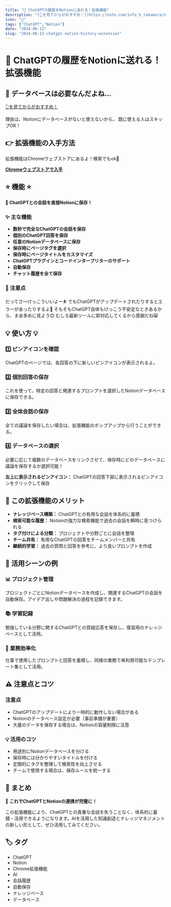 ```yaml
---
title: "🚀 ChatGPTの履歴をNotionに送れる！拡張機能"
description: "[👆を見てからがおすすめ！](https://note.com/info_h_takamura/n/nb409c8596767)"
icon: "🤖"
tags: ["ChatGPT","Notion"]
date: "2024-06-13"
slug: "2024-06-13-chatgpt-notion-history-extension"
---
```


# 🚀 ChatGPTの履歴をNotionに送れる！拡張機能

## 📌 データベースは必要なんだよね…

[👆を見てからがおすすめ！](https://note.com/info_h_takamura/n/nb409c8596767)

理由は、Notionにデータベースがないと使えないから。
既に使える人はスキップOK！

## 👉 拡張機能の入手方法

拡張機能はChromeウェブストアにあるよ！検索でもok🍝

**[Chromeウェブストアで入手](https://chromewebstore.google.com/detail/chatgpt-%E3%81%8B%E3%82%89-notion-%E3%81%B8/oojndninaelbpllebamcojkdecjjhcle?hl=ja)**

## ⭐ 機能 ⭐

**📌 ChatGPTとの会話を直接Notionに保存！**

### ✨ 主な機能

- **数秒で完全なChatGPTの会話を保存**
- **個別のChatGPT回答を保存**
- **任意のNotionデータベースに保存**
- **保存時にページタグを選択**
- **保存時にページタイトルをカスタマイズ**
- **ChatGPTプラグインとコードインタープリターのサポート**
- **自動保存**
- **チャット履歴を全て保存**

### 💬 注意点

だってさ〜けっこういいよー⛹️
でもChatGPTがアップデートされたりするとエラーがあったりするよ🔔
そもそもChatGPT自体もけっこう不安定なときあるから、まあ多めに見よう😊
むしろ最新ツールに即対応してくるから感謝だね😸

## 💡 使い方 💡

### 1️⃣ ピンアイコンを確認
ChatGPTのページでは、各回答の下に新しいピンアイコンが表示されるよ。

### 2️⃣ 個別回答の保存
これを使って、特定の回答と関連するプロンプトを選択したNotionデータベースに保存できる。

### 3️⃣ 全体会話の保存
全ての議論を保存したい場合は、拡張機能のポップアップから行うことができる。

### 4️⃣ データベースの選択
必要に応じて複数のデータベースをリンクさせて、保存時にどのデータベースに議論を保存するか選択可能！

**左上に表示されるピンアイコン：**
ChatGPTの回答下部に表示されるピンアイコンをクリックして保存

## 🌟 この拡張機能のメリット

- **ナレッジベース構築：** ChatGPTとの有用な会話を体系的に蓄積
- **検索可能な履歴：** Notionの強力な検索機能で過去の会話を瞬時に見つけられる
- **タグ付けによる分類：** プロジェクトや分野ごとに会話を整理
- **チーム共有：** 有用なChatGPTの回答をチームメンバーと共有
- **継続的学習：** 過去の質問と回答を参考に、より良いプロンプトを作成

## 🎯 活用シーンの例

### 📊 プロジェクト管理
プロジェクトごとにNotionデータベースを作成し、関連するChatGPTの会話を自動保存。アイデア出しや問題解決の過程を記録できます。

### 📚 学習記録
勉強している分野に関するChatGPTとの質疑応答を保存し、復習用のナレッジベースとして活用。

### 💼 業務効率化
仕事で使用したプロンプトと回答を蓄積し、同様の業務で再利用可能なテンプレート集として活用。

## ⚠️ 注意点とコツ

### 注意点
- ChatGPTのアップデートにより一時的に動作しない場合がある
- Notionのデータベース設定が必要（事前準備が重要）
- 大量のデータを保存する場合は、Notionの容量制限に注意

### 💡 活用のコツ
- 用途別にNotionデータベースを分ける
- 保存時には分かりやすいタイトルを付ける
- 定期的にタグを整理して検索性を向上させる
- チームで使用する場合は、保存ルールを統一する

## 🎉 まとめ

🌟 **これでChatGPTとNotionの連携が完璧に！**

この拡張機能により、ChatGPTとの貴重な会話を失うことなく、体系的に蓄積・活用できるようになります。AIを活用した知識創造とナレッジマネジメントの新しい形として、ぜひ活用してみてください。

## 🏷️ タグ

- ChatGPT
- Notion
- Chrome拡張機能
- AI
- 会話履歴
- 自動保存
- ナレッジベース
- データベース
